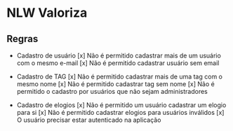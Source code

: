 # NLW Valoriza

## Regras

- Cadastro de usuário
  [x] Não é permitido cadastrar mais de um usuário com o mesmo e-mail
  [x] Não é permitido cadastrar usuário sem email

- Cadastro de TAG
  [x] Não é permitido cadastrar mais de uma tag com o mesmo nome
  [x] Não é permitido cadastrar tag sem nome
  [x] Não é permitido o cadastro por usuários que não sejam administradores

- Cadastro de elogios
  [x] Não é permitido um usuário cadastrar um elogio para si
  [x] Não é permitido cadastrar elogios para usuários inválidos
  [x] O usuário precisar estar autenticado na aplicação
